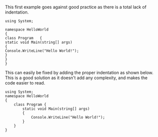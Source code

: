 This first example goes against good practice as there is a total lack of indentation.
```
using System; 

namespace HelloWorld 
{ 
class Program   { 
static void Main(string[] args) 
{ 
Console.WriteLine("Hello World!");
}
}
}
```

This can easily be fixed by adding the proper indentation as shown below. This is a good solution as it doesn't add any complexity, and makes the code easier to read.
```
using System; 
namespace HelloWorld
{
    class Program {         
        static void Main(string[] args)
        {
            Console.WriteLine("Hello World!");
        }
    }
}
```
